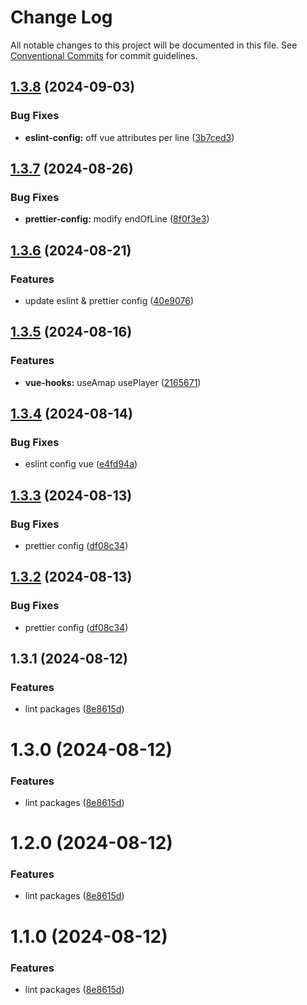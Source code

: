# Change Log

All notable changes to this project will be documented in this file.
See [Conventional Commits](https://conventionalcommits.org) for commit guidelines.

## [1.3.8](https://github.com/leoDreamer/cqfe/compare/@cqfe/prettier-config@1.3.7...@cqfe/prettier-config@1.3.8) (2024-09-03)

### Bug Fixes

- **eslint-config:** off vue attributes per line ([3b7ced3](https://github.com/leoDreamer/cqfe/commit/3b7ced3d0ac289864c02503aebaa8e0770356de6))

## [1.3.7](https://github.com/leoDreamer/cqfe/compare/@cqfe/prettier-config@1.3.6...@cqfe/prettier-config@1.3.7) (2024-08-26)

### Bug Fixes

- **prettier-config:** modify endOfLine ([8f0f3e3](https://github.com/leoDreamer/cqfe/commit/8f0f3e3a4ade22a0b63d298dbcd06bfde7439c66))

## [1.3.6](https://github.com/leoDreamer/cqfe/compare/@cqfe/prettier-config@1.3.5...@cqfe/prettier-config@1.3.6) (2024-08-21)

### Features

- update eslint & prettier config ([40e9076](https://github.com/leoDreamer/cqfe/commit/40e9076907af873637eb1b8327bcf093a9e79219))

## [1.3.5](https://github.com/leoDreamer/cqfe/compare/@cqfe/prettier-config@1.3.4...@cqfe/prettier-config@1.3.5) (2024-08-16)

### Features

- **vue-hooks:** useAmap usePlayer ([2165671](https://github.com/leoDreamer/cqfe/commit/2165671b9da03b13f23f8eab173f8829c169bed1))

## [1.3.4](https://github.com/leoDreamer/cqfe/compare/@cqfe/prettier-config@1.3.3...@cqfe/prettier-config@1.3.4) (2024-08-14)

### Bug Fixes

- eslint config vue ([e4fd94a](https://github.com/leoDreamer/cqfe/commit/e4fd94a377c70f539cf8247bbaf8bb3eac4b7a3c))

## [1.3.3](https://github.com/leoDreamer/cqfe/compare/@cqfe/prettier-config@1.3.1...@cqfe/prettier-config@1.3.3) (2024-08-13)

### Bug Fixes

- prettier config ([df08c34](https://github.com/leoDreamer/cqfe/commit/df08c34d537558769f926303e283f0df9515a51e))

## [1.3.2](https://github.com/leoDreamer/cqfe/compare/@cqfe/prettier-config@1.3.1...@cqfe/prettier-config@1.3.2) (2024-08-13)

### Bug Fixes

- prettier config ([df08c34](https://github.com/leoDreamer/cqfe/commit/df08c34d537558769f926303e283f0df9515a51e))

## 1.3.1 (2024-08-12)

### Features

- lint packages ([8e8615d](https://github.com/leoDreamer/cqfe/commit/8e8615da178357d9bde09d6ccdf02b4387b3d538))

# 1.3.0 (2024-08-12)

### Features

- lint packages ([8e8615d](https://github.com/leoDreamer/cqfe/commit/8e8615da178357d9bde09d6ccdf02b4387b3d538))

# 1.2.0 (2024-08-12)

### Features

- lint packages ([8e8615d](https://github.com/leoDreamer/cqfe/commit/8e8615da178357d9bde09d6ccdf02b4387b3d538))

# 1.1.0 (2024-08-12)

### Features

- lint packages ([8e8615d](https://github.com/leoDreamer/cqfe/commit/8e8615da178357d9bde09d6ccdf02b4387b3d538))
